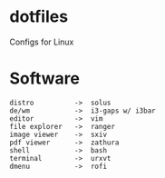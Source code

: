 # dotfiles
Configs for Linux

# Software
```
distro          ->  solus
de/wm           ->  i3-gaps w/ i3bar
editor          ->  vim
file explorer   ->  ranger
image viewer    ->  sxiv
pdf viewer      ->  zathura
shell           ->  bash
terminal        ->  urxvt
dmenu           ->  rofi
```
